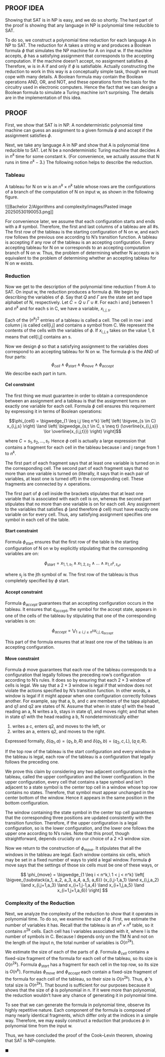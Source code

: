 ## PROOF IDEA

Showing that SAT is in NP is easy, and we do so shortly. The hard part of the proof is showing that any language in NP is polynomial time reducible to SAT.

To do so, we construct a polynomial time reduction for each language A in NP to SAT. The reduction for A takes a string w and produces a Boolean formula $\phi$ that simulates the NP machine for A on input w. If the machine accepts, $\phi$ has a satisfying assignment that corresponds to the accepting computation. If the machine doesn’t accept, no assignment satisfies $\phi$. Therefore, w is in A if and only if $\phi$ is satisfiable.
Actually constructing the reduction to work in this way is a conceptually simple task, though we must cope with many details. A Boolean formula may contain the Boolean operations AND, OR, and NOT, and these operations form the basis for the circuitry used in electronic computers. Hence the fact that we can design a Boolean formula to simulate a Turing machine isn’t surprising. The details are in the implementation of this idea.

## PROOF

First, we show that SAT is in NP. A nondeterministic polynomial time machine can guess an assignment to a given formula $\phi$ and accept if the assignment satisfies $\phi$.

Next, we take any language A in NP and show that A is polynomial time reducible to SAT. Let N be a nondeterministic Turing machine that decides A in $n^k$ time for some constant k. (For convenience, we actually assume that N runs in time $n^k-3$.) The following notion helps to describe the reduction.

### Tableau

A tableau for N on w is an $n^k \times n^k$ table whose rows are the configurations of a branch of the computation of N on input w, as shown in the following figure.

![[Bachelor 2/Algorithms and complexity/images/Pasted image 20250530190053.png]]

For convenience later, we assume that each configuration starts and ends with a # symbol. Therefore, the first and last columns of a tableau are all #s. The first row of the tableau is the starting configuration of N on w, and each row follows the previous one according to N’s transition function. A tableau is accepting if any row of the tableau is an accepting configuration. Every accepting tableau for N on w corresponds to an accepting computation branch of N on w. Thus, the problem of determining whether N accepts w is equivalent to the problem of determining whether an accepting tableau for N on w exists.

### Reduction

Now we get to the description of the polynomial time reduction f from A to SAT. On input w, the reduction produces a formula $\phi$. We begin by describing the variables of $\phi$. Say that $Q$ and $Γ$ are the state set and tape alphabet of N, respectively. Let $C= Q \cup Γ \cup {\#}$. For each i and j between 1 and $n^k$ and for each s in C, we have a variable, $x_{i,j,s}$.

Each of the $(n^k)^2$ entries of a tableau is called a cell. The cell in row i and column j is called cell\[i,j\] and contains a symbol from C. We represent the
contents of the cells with the variables of $\phi$. If $x_{i,j,s}$ takes on the value 1, it means that cell\[i,j\] contains an s.

Now we design $\phi$ so that a satisfying assignment to the variables does correspond to an accepting tableau for N on w. The formula $\phi$ is the AND of four parts: $$\phi_{cell} \land \phi_{start} \land \phi_{move} \land \phi_{accept}$$ We describe each part in turn.

#### Cel constraint

The first thing we must guarantee in order to obtain a correspondence between an assignment and a tableau is that the assignment turns on exactly one variable for each cell. Formula $\phi$ cell ensures this requirement by expressing it in terms of Boolean operations:

$$\phi_{cell} = \bigwedge_{1 \leq i,j \leq n^k} \left[ \left( \bigvee_{s \in C} x_{i,j,s} \right) \land \left( \bigwedge_{s,t \in C, s \neq t} (\overline{x_{i,j,s}} \lor \overline{x_{i,j,t}}) \right) \right]$$

where $C= {s_1,s_2,...,s_l}$. Hence $\phi$ cell is actually a large expression that contains a fragment for each cell in the tableau because i and j range from 1 to $n^k$.

The first part of each fragment says that at least one variable is turned on in the corresponding cell. The second part of each fragment says that no more than one variable is turned on (literally, it says that in each pair of variables, at least one is turned off) in the corresponding cell. These fragments are connected by $\land$ operations.

The first part of $\phi$ cell inside the brackets stipulates that at least one variable that is associated with each cell is on, whereas the second part stipulates that no more than one variable is on for each cell. Any assignment to the variables that satisfies $\phi$ (and therefore $\phi$ cell) must have exactly one variable on for every cell. Thus, any satisfying assignment specifies one symbol in each cell of the table.

#### Start constraint

Formula $\phi_{\text{start}}$ ensures that the first row of the table is the starting configuration of N on w by explicitly stipulating that the corresponding variables are on:

$$\phi_{start} = x_{1,1,s_1} \land x_{1,2,s_2} \land \dots \land x_{1,n^k,s_{n^k}}$$

where $s_j$ is the jth symbol of w. The first row of the tableau is thus completely specified by $\phi$ start.

#### Accept constraint

Formula $\phi_{accept}$ guarantees that an accepting configuration occurs in the tableau. It ensures that $q_{accept}$, the symbol for the accept state, appears in one of the cells of the tableau by stipulating that one of the corresponding variables is on:

$$\phi_{accept} = \bigvee_{1 \leq i,j \leq n^k} x_{i,j,q_{accept}}$$

This part of the formula ensures that at least one row of the tableau is an accepting configuration.

#### Move constraint

Formula $\phi$ move guarantees that each row of the tableau corresponds to a configuration that legally follows the preceding row’s configuration according to N’s rules. It does so by ensuring that each $2 \times 3$ window of cells is legal. We say that a $2 \times 3$ window is legal if that window does not violate the actions specified by N’s transition function. In other words, a window is legal if it might appear when one configuration correctly follows another. For example, say that a, b, and c are members of the tape alphabet, and q1 and q2 are states of N. Assume that when in state q1 with the head reading an a, N writes a b, stays in state q1, and moves right; and that when in state q1 with the head reading a b, N nondeterministically either

1. writes a c, enters q2, and moves to the left, or
2. writes an a, enters q2, and moves to the right.

Expressed formally, $δ(q_1,a) = {(q_1,b,R)}$ and $δ(q_1,b) = {(q_2,c,L),(q_,a,R)}$.

If the top row of the tableau is the start configuration and every window in the tableau is legal, each row of the tableau is a configuration that legally follows the preceding one.

We prove this claim by considering any two adjacent configurations in the tableau, called the upper configuration and the lower configuration. In the upper configuration, every cell that contains a tape symbol and isn’t adjacent to a state symbol is the center top cell in a window whose top row contains no states. Therefore, that symbol must appear unchanged in the center bottom of the window. Hence it appears in the same position in the bottom configuration.

The window containing the state symbol in the center top cell guarantees that the corresponding three positions are updated consistently with the transition function. Therefore, if the upper configuration is a legal configuration, so is the lower configuration, and the lower one follows the upper one according to N’s rules. Note that this proof, though straightforward, depends crucially on our choice of a 2 ×3 window size.

Now we return to the construction of $\phi_{move}$. It stipulates that all the windows in the tableau are legal. Each window contains six cells, which may be set in a fixed number of ways to yield a legal window. Formula $\phi$ move says that the settings of those six cells must be one of these ways, or

$$
\phi_{move} = \bigwedge_{1 \leq i < n^k,\ 1 < j < n^k}
\left[
\bigvee_{\substack{a_1, a_2, a_3, a_4, a_5, a_6}}
(x_{i,j-1,a_1} \land x_{i,j,a_2} \land x_{i,j+1,a_3}
\land x_{i+1,j-1,a_4} \land x_{i+1,j,a_5} \land x_{i+1,j+1,a_6})
\right]
$$

### Complexity of the Reduction

Next, we analyze the complexity of the reduction to show that it operates in polynomial time. To do so, we examine the size of $\phi$. First, we estimate the number of variables it has. Recall that the tableau is an $n^k \times n^k$ table, so it contains $n^{2k}$ cells. Each cell has l variables associated with it, where l is the number of symbols in C. Because l depends only on the TM N and not on the length of the input n, the total number of variables is $O(n^{2k})$.

We estimate the size of each of the parts of $\phi$. Formula $\phi_{cell}$ contains a fixed-size fragment of the formula for each cell of the tableau, so its size is $O(n^{2k} )$. Formula $\phi_{start}$ has a fragment for each cell in the top row, so its size is $O(n^k)$. Formulas $\phi_{move}$ and $\phi_{accept}$ each contain a fixed-size fragment of the formula for each cell of the tableau, so their size is $O(n^{2k})$. Thus, $\phi$ ’s total size is $O(n^{2k})$. That bound is sufficient for our purposes because it shows that the size of $\phi$ is polynomial in n. If it were more than polynomial, the reduction wouldn’t have any chance of generating it in polynomial time.

To see that we can generate the formula in polynomial time, observe its highly repetitive nature. Each component of the formula is composed of many nearly identical fragments, which differ only at the indices in a simple way. Therefore, we may easily construct a reduction that produces $\phi$ in polynomial time from the input w.

Thus, we have concluded the proof of the Cook–Levin theorem, showing that SAT is NP-complete.

$\blacksquare$
